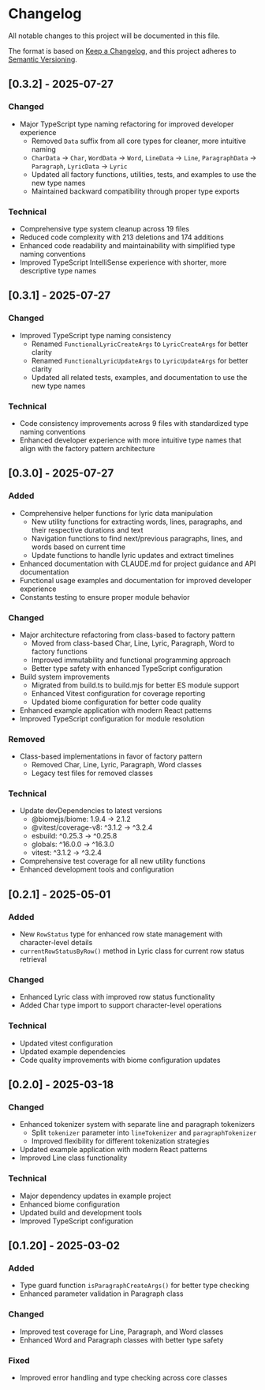 # Changelog

All notable changes to this project will be documented in this file.

The format is based on [Keep a Changelog](https://keepachangelog.com/en/1.0.0/),
and this project adheres to [Semantic Versioning](https://semver.org/spec/v2.0.0.html).

## [0.3.2] - 2025-07-27

### Changed

- Major TypeScript type naming refactoring for improved developer experience
  - Removed `Data` suffix from all core types for cleaner, more intuitive naming
  - `CharData` → `Char`, `WordData` → `Word`, `LineData` → `Line`, `ParagraphData` → `Paragraph`, `LyricData` → `Lyric`
  - Updated all factory functions, utilities, tests, and examples to use the new type names
  - Maintained backward compatibility through proper type exports

### Technical

- Comprehensive type system cleanup across 19 files
- Reduced code complexity with 213 deletions and 174 additions
- Enhanced code readability and maintainability with simplified type naming conventions
- Improved TypeScript IntelliSense experience with shorter, more descriptive type names

## [0.3.1] - 2025-07-27

### Changed

- Improved TypeScript type naming consistency
  - Renamed `FunctionalLyricCreateArgs` to `LyricCreateArgs` for better clarity
  - Renamed `FunctionalLyricUpdateArgs` to `LyricUpdateArgs` for better clarity
  - Updated all related tests, examples, and documentation to use the new type names

### Technical

- Code consistency improvements across 9 files with standardized type naming conventions
- Enhanced developer experience with more intuitive type names that align with the factory pattern architecture

## [0.3.0] - 2025-07-27

### Added

- Comprehensive helper functions for lyric data manipulation
  - New utility functions for extracting words, lines, paragraphs, and their respective durations and text
  - Navigation functions to find next/previous paragraphs, lines, and words based on current time
  - Update functions to handle lyric updates and extract timelines
- Enhanced documentation with CLAUDE.md for project guidance and API documentation
- Functional usage examples and documentation for improved developer experience
- Constants testing to ensure proper module behavior

### Changed

- Major architecture refactoring from class-based to factory pattern
  - Moved from class-based Char, Line, Lyric, Paragraph, Word to factory functions
  - Improved immutability and functional programming approach
  - Better type safety with enhanced TypeScript configuration
- Build system improvements
  - Migrated from build.ts to build.mjs for better ES module support
  - Enhanced Vitest configuration for coverage reporting
  - Updated biome configuration for better code quality
- Enhanced example application with modern React patterns
- Improved TypeScript configuration for module resolution

### Removed

- Class-based implementations in favor of factory pattern
  - Removed Char, Line, Lyric, Paragraph, Word classes
  - Legacy test files for removed classes

### Technical

- Update devDependencies to latest versions
  - @biomejs/biome: 1.9.4 → 2.1.2
  - @vitest/coverage-v8: ^3.1.2 → ^3.2.4
  - esbuild: ^0.25.3 → ^0.25.8
  - globals: ^16.0.0 → ^16.3.0
  - vitest: ^3.1.2 → ^3.2.4
- Comprehensive test coverage for all new utility functions
- Enhanced development tools and configuration

## [0.2.1] - 2025-05-01

### Added

- New `RowStatus` type for enhanced row state management with character-level details
- `currentRowStatusByRow()` method in Lyric class for current row status retrieval

### Changed

- Enhanced Lyric class with improved row status functionality
- Added Char type import to support character-level operations

### Technical

- Updated vitest configuration
- Updated example dependencies
- Code quality improvements with biome configuration updates

## [0.2.0] - 2025-03-18

### Changed

- Enhanced tokenizer system with separate line and paragraph tokenizers
  - Split `tokenizer` parameter into `lineTokenizer` and `paragraphTokenizer`
  - Improved flexibility for different tokenization strategies
- Updated example application with modern React patterns
- Improved Line class functionality

### Technical

- Major dependency updates in example project
- Enhanced biome configuration
- Updated build and development tools
- Improved TypeScript configuration

## [0.1.20] - 2025-03-02

### Added

- Type guard function `isParagraphCreateArgs()` for better type checking
- Enhanced parameter validation in Paragraph class

### Changed

- Improved test coverage for Line, Paragraph, and Word classes
- Enhanced Word and Paragraph classes with better type safety

### Fixed

- Improved error handling and type checking across core classes
